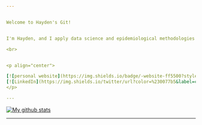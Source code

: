 ```yaml
---


Welcome to Hayden's Git!


I'm Hayden, and I apply data science and epidemiological methodologies to address challenges in healthcare. Population health is complex in nature. I apply data science and epidemiological methodologies to address challenges in healthcare. My scientific curiosity has helped me land a diverse portfolio, ranging from working with poultry-farming communities in rural Ecuador to supporting large biotechnology and pharmaceutical clients with various epidemiological analyses. Here, you will find source code for modelling, report automation, and general programming. 

<br>


<p align="center">

[![personal website](https://img.shields.io/badge/-website-ff5500?style=flat&link=https://www.haydenhedman.com/)](https://www.haydenhedman.com/) 
[![LinkedIn](https://img.shields.io/twitter/url?color=%230077b5&label=connect&logo=linkedin&logoColor=%230077b5&style=flat&url=https://https://www.linkedin.com/in/hayden-hedman/)](https://www.linkedin.com/in/hayden-hedman/) 
</p>

---
```


[![My github stats](https://github-readme-stats.vercel.app/api?username=h-hedman&layout=compact&theme=algolia&show_icons=true)](https://github.com/h-hedman/github-readme-stats)

<!-- &title_color=#2DE9FF&icon_color=2DE9FF&text_color=2DE9FF&bg_color=FFFFFF ---> 
<!-- <img align="center" src="https://github-readme-stats.vercel.app/api/top-langs/?username=h-hedman&layout=compact&theme=algolia" /> -->



---

